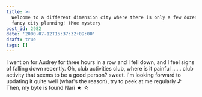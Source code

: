 ```yaml
---
title: >-
  Welcome to a different dimension city where there is only a few dozen m3 of
  fancy city planning! (Moe mystery
post_id: 2982
date: '2000-07-12T15:37:32+09:00'
draft: true
tags: []
---
```


I went on for Audrey for three hours in a row and I fell down, and I feel signs of falling down recently. Oh, club activities club, where is it painful ...... club activity that seems to be a good person? sweet. I'm looking forward to updating it quite well (what's the reason), try to peek at me regularly ♪ Then, my byte is found Nari ★ ☆
